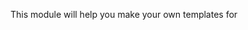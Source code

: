 This module will help you make your own templates for <title>, <description> and h1 on the pages of facet search.

This module is designed for use in Drupal 9, performance in Drupal 10 Not Checking.

To work the module facet Views must work without ajax. Views must have facet_pretty_path.

On the settings page, at https://yourwebsite.com/admin/config/search/taxonomy-facet-meta you need to set the url of your Facet Views PageThen you need to choose Pretty path coder type, that you select for your facets.  

After that select one or two taxonomy vocabulary that you use in facets.Next, past facet url alias, that you setting-up on you'r taxonomy facet.Next, you need to set up template for you tag. 

In template you need to use token - [token] as taxonomy name. For example - template "Articles from [token] category" on page with active facet category Recipe would be like "Articles from Recipe category". If you left field blank, your tag has default value.

If you will be working with two vocabularies, you can also expose tag templates for the situation where both facets are active.
